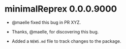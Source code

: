 # minimalReprex 0.0.0.9000

* @maelle fixed this bug in PR XYZ.

* Thanks, @maelle, for discovering this bug.

* Added a `NEWS.md` file to track changes to the package.
